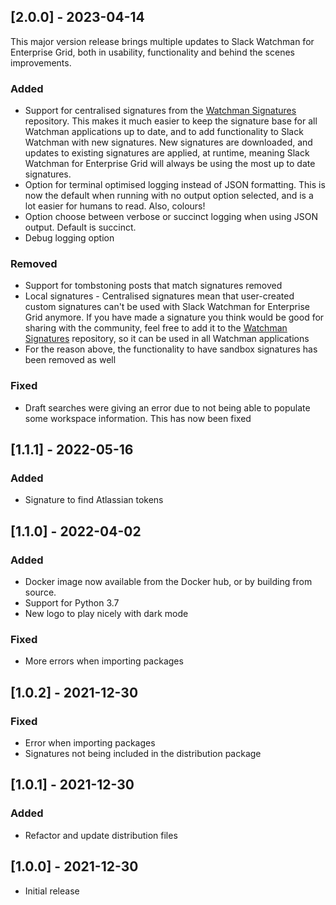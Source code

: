 ## [2.0.0] - 2023-04-14
This major version release brings multiple updates to Slack Watchman for Enterprise Grid, both in usability, functionality and behind the scenes improvements.
### Added
- Support for centralised signatures from the [Watchman Signatures](https://github.com/PaperMtn/watchman-signatures) repository. This makes it much easier to keep the signature base for all Watchman applications up to date, and to add functionality to Slack Watchman with new signatures. New signatures are downloaded, and updates to existing signatures are applied, at runtime, meaning Slack Watchman for Enterprise Grid will always be using the most up to date signatures. 
- Option for terminal optimised logging instead of JSON formatting. This is now the default when running with no output option selected, and is a lot easier for humans to read. Also, colours! 
- Option choose between verbose or succinct logging when using JSON output. Default is succinct.
- Debug logging option
### Removed
- Support for tombstoning posts that match signatures removed
- Local signatures - Centralised signatures mean that user-created custom signatures can't be used with Slack Watchman for Enterprise Grid anymore. If you have made a signature you think would be good for sharing with the community, feel free to add it to the [Watchman Signatures](https://github.com/PaperMtn/watchman-signatures) repository, so it can be used in all Watchman applications 
- For the reason above, the functionality to have sandbox signatures has been removed as well
### Fixed
- Draft searches were giving an error due to not being able to populate some workspace information. This has now been fixed

## [1.1.1] - 2022-05-16
### Added
- Signature to find Atlassian tokens

## [1.1.0] - 2022-04-02
### Added
- Docker image now available from the Docker hub, or by building from source.
- Support for Python 3.7
- New logo to play nicely with dark mode
### Fixed
- More errors when importing packages

## [1.0.2] - 2021-12-30
### Fixed
- Error when importing packages
- Signatures not being included in the distribution package

## [1.0.1] - 2021-12-30
### Added
- Refactor and update distribution files

## [1.0.0] - 2021-12-30
- Initial release


